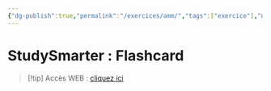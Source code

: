 ```yaml
---
{"dg-publish":true,"permalink":"/exercices/amm/","tags":["exercice"],"noteIcon":"2"}
---
```


# StudySmarter : Flashcard
>[!tip] Accès WEB : [cliquez ici](https://app.studysmarter.de/studyset/24044865?ref=ieheuUF5q9Br5801Yo4sDYdPgoXy3Iky)
